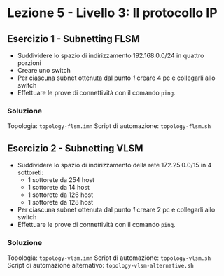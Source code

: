 # Lezione 5 - Livello 3: Il protocollo IP

## Esercizio 1 - Subnetting FLSM
- Suddividere lo spazio di indirizzamento 192.168.0.0/24 in quattro porzioni
- Creare uno switch
- Per ciascuna subnet ottenuta dal punto *1* creare 4 pc e collegarli allo switch
- Effettuare le prove di connettività con il comando `ping`. 

### Soluzione

Topologia: `topology-flsm.imn`
Script di automazione: `topology-flsm.sh`

## Esercizio 2 - Subnetting VLSM
- Suddividere lo spazio di indirizzamento della rete 172.25.0.0/15 in 4 sottoreti:
	- 1 sottorete da 254 host
	- 1 sottorete da 14 host
	- 1 sottorete da 126 host
	- 1 sottorete da 128 host
- Per ciascuna subnet ottenuta dal punto *1* creare 2 pc e collegarli allo switch
- Effettuare le prove di connettività con il comando `ping`. 

### Soluzione
Topologia: `topology-vlsm.imn`
Script di automazione: `topology-vlsm.sh`
Script di automazione alternativo: `topology-vlsm-alternative.sh`

